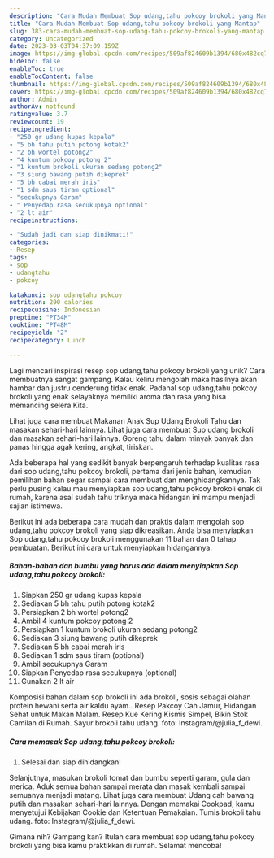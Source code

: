 ```yaml
---
description: "Cara Mudah Membuat Sop udang,tahu pokcoy brokoli yang Mantap"
title: "Cara Mudah Membuat Sop udang,tahu pokcoy brokoli yang Mantap"
slug: 383-cara-mudah-membuat-sop-udang-tahu-pokcoy-brokoli-yang-mantap
category: Uncategorized
date: 2023-03-03T04:37:09.159Z
image: https://img-global.cpcdn.com/recipes/509af824609b1394/680x482cq70/sop-udangtahu-pokcoy-brokoli-foto-resep-utama.jpg
hideToc: false
enableToc: true
enableTocContent: false
thumbnail: https://img-global.cpcdn.com/recipes/509af824609b1394/680x482cq70/sop-udangtahu-pokcoy-brokoli-foto-resep-utama.jpg
cover: https://img-global.cpcdn.com/recipes/509af824609b1394/680x482cq70/sop-udangtahu-pokcoy-brokoli-foto-resep-utama.jpg
author: Admin
authorAv: notfound
ratingvalue: 3.7
reviewcount: 19
recipeingredient:
- "250 gr udang kupas kepala"
- "5 bh tahu putih potong kotak2"
- "2 bh wortel potong2"
- "4 kuntum pokcoy potong 2"
- "1 kuntum brokoli ukuran sedang potong2"
- "3 siung bawang putih dikeprek"
- "5 bh cabai merah iris"
- "1 sdm saus tiram optional"
- "secukupnya Garam"
- " Penyedap rasa secukupnya optional"
- "2 lt air"
recipeinstructions:

- "Sudah jadi dan siap dinikmati!"
categories:
- Resep
tags:
- sop
- udangtahu
- pokcoy

katakunci: sop udangtahu pokcoy 
nutrition: 290 calories
recipecuisine: Indonesian
preptime: "PT34M"
cooktime: "PT48M"
recipeyield: "2"
recipecategory: Lunch

---
```





Lagi mencari inspirasi resep sop udang,tahu pokcoy brokoli yang unik? Cara membuatnya sangat gampang. Kalau keliru mengolah maka hasilnya akan hambar dan justru cenderung tidak enak. Padahal sop udang,tahu pokcoy brokoli yang enak selayaknya memiliki aroma dan rasa yang bisa memancing selera Kita.





Lihat juga cara membuat Makanan Anak Sup Udang Brokoli Tahu dan masakan sehari-hari lainnya. Lihat juga cara membuat Sup udang brokoli dan masakan sehari-hari lainnya. Goreng tahu dalam minyak banyak dan panas hingga agak kering, angkat, tiriskan.

Ada beberapa hal yang sedikit banyak berpengaruh terhadap kualitas rasa dari sop udang,tahu pokcoy brokoli, pertama dari jenis bahan, kemudian pemilihan bahan segar sampai cara membuat dan menghidangkannya. Tak perlu pusing kalau mau menyiapkan sop udang,tahu pokcoy brokoli enak di rumah, karena asal sudah tahu triknya maka hidangan ini mampu menjadi sajian istimewa.






Berikut ini ada beberapa cara mudah dan praktis dalam mengolah sop udang,tahu pokcoy brokoli yang siap dikreasikan. Anda bisa menyiapkan Sop udang,tahu pokcoy brokoli menggunakan 11 bahan dan 0 tahap pembuatan. Berikut ini cara untuk menyiapkan hidangannya.

<!--inarticleads1-->

##### Bahan-bahan dan bumbu yang harus ada dalam menyiapkan Sop udang,tahu pokcoy brokoli:

1. Siapkan 250 gr udang kupas kepala
1. Sediakan 5 bh tahu putih potong kotak2
1. Persiapkan 2 bh wortel potong2
1. Ambil 4 kuntum pokcoy potong 2
1. Persiapkan 1 kuntum brokoli ukuran sedang potong2
1. Sediakan 3 siung bawang putih dikeprek
1. Sediakan 5 bh cabai merah iris
1. Sediakan 1 sdm saus tiram (optional)
1. Ambil secukupnya Garam
1. Siapkan  Penyedap rasa secukupnya (optional)
1. Gunakan 2 lt air


Komposisi bahan dalam sop brokoli ini ada brokoli, sosis sebagai olahan protein hewani serta air kaldu ayam.. Resep Pakcoy Cah Jamur, Hidangan Sehat untuk Makan Malam. Resep Kue Kering Kismis Simpel, Bikin Stok Camilan di Rumah. Sayur brokoli tahu udang. foto: Instagram/@julia_f_dewi. 

<!--inarticleads2-->

##### Cara memasak Sop udang,tahu pokcoy brokoli:


1. Selesai dan siap dihidangkan!

Selanjutnya, masukan brokoli tomat dan bumbu seperti garam, gula dan merica. Aduk semua bahan sampai merata dan masak kembali sampai semuanya menjadi matang. Lihat juga cara membuat Udang cah bawang putih dan masakan sehari-hari lainnya. Dengan memakai Cookpad, kamu menyetujui Kebijakan Cookie dan Ketentuan Pemakaian. Tumis brokoli tahu udang. foto: Instagram/@julia_f_dewi. 

Gimana nih? Gampang kan? Itulah cara membuat sop udang,tahu pokcoy brokoli yang bisa kamu praktikkan di rumah. Selamat mencoba!
